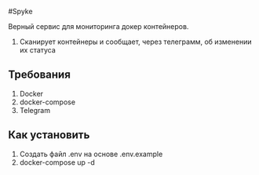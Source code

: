 #Spyke

Верный сервис для мониторинга докер контейнеров.

1) Сканирует контейнеры и сообщает, через телеграмм, об изменении их статуса

## Требования
1) Docker
2) docker-compose
3) Telegram

## Как установить
1) Создать файл .env на основе .env.example
2) docker-compose up -d